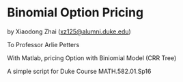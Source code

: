 # Binomial Option Pricing

by Xiaodong Zhai (xz125@alumni.duke.edu)

To Professor Arlie Petters

With Matlab, pricing Option with Biniomial Model (CRR Tree)

A simple script for Duke Course MATH.582.01.Sp16
